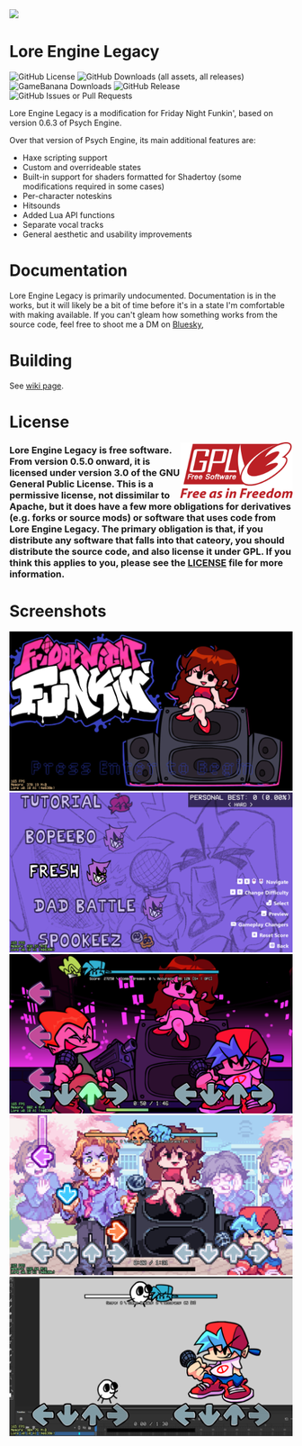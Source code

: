 <img src="https://user-images.githubusercontent.com/35895538/184577297-98b08bcc-3144-45a7-b33f-64a11dc3c652.png" width="40%" /> 

# Lore Engine Legacy
![GitHub License](https://img.shields.io/github/license/dotevie/lore-engine-legacy?style=for-the-badge) ![GitHub Downloads (all assets, all releases)](https://img.shields.io/github/downloads/dotevie/lore-engine-legacy/total?label=GitHub%20Downloads&style=for-the-badge) ![GameBanana Downloads](https://img.shields.io/badge/dynamic/json?url=https%3A%2F%2Fapi.gamebanana.com%2FCore%2FItem%2FData%3Fitemtype%3DMod%26itemid%3D396147%26fields%3Ddownloads%26return_keys%3D1&label=GameBanana%20Downloads&query=$.downloads&style=for-the-badge) ![GitHub Release](https://img.shields.io/github/v/release/dotevie/lore-engine-legacy?style=for-the-badge) ![GitHub Issues or Pull Requests](https://img.shields.io/github/issues/dotevie/lore-engine-legacy?style=for-the-badge)

Lore Engine Legacy is a modification for Friday Night Funkin', based on version 0.6.3 of Psych Engine.

Over that version of Psych Engine, its main additional features are:

- Haxe scripting support
- Custom and overrideable states
- Built-in support for shaders formatted for Shadertoy (some modifications required in some cases)
- Per-character noteskins
- Hitsounds
- Added Lua API functions
- Separate vocal tracks
- General aesthetic and usability improvements

# Documentation
Lore Engine Legacy is primarily undocumented. Documentation is in the works, but it will likely be a bit of time before it's in a state I'm comfortable with making available. If you can't gleam how something works from the source code, feel free to shoot me a DM on [Bluesky](https://bsky.app/profile/dotevie.com),

# Building
See [wiki page](https://github.com/dotevie/lore-engine-legacy/wiki/How-to-compile-Lore-Engine).

# License
<a href="https://www.gnu.org/licenses/gpl-3.0.en.html"><img src=".github/images/gpl.png" alt="GPL License Logo" align="right" width="200px"> </a>
### Lore Engine Legacy is free software. From version 0.5.0 onward, it is licensed under version 3.0 of the GNU General Public License. This is a permissive license, not dissimilar to Apache, but it does have a few more obligations for derivatives (e.g. forks or source mods) or software that uses code from Lore Engine Legacy. The primary obligation is that, if you distribute any software that falls into that cateory, you should distribute the source code, and also license it under GPL. If you think this applies to you, please see the [LICENSE](LICENSE) file for more information.

# Screenshots
![Lore Engine Legacy Screenshot 1](.github/images/screenshot1.png)
![Lore Engine Legacy Screenshot 2](.github/images/screenshot2.png)
![Lore Engine Legacy Screenshot 3](.github/images/screenshot3.png)
![Lore Engine Legacy Screenshot 4](.github/images/screenshot4.png)
![Lore Engine Legacy Screenshot 5](.github/images/screenshot5.png)
